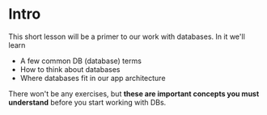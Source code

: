 # Intro

This short lesson will be a primer to our work with databases. In it we'll learn

-   A few common DB (database) terms
-   How to think about databases
-   Where databases fit in our app architecture

  

There won't be any exercises, but **these are important concepts you must understand** before you start working with DBs.
